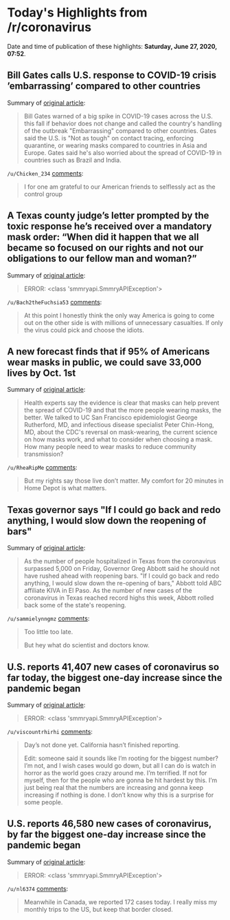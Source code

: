 # Today's Highlights from /r/coronavirus

Date and time of publication of these highlights: **Saturday, June 27, 2020, 07:52**.

## Bill Gates calls U.S. response to COVID-19 crisis ’embarrassing’ compared to other countries

Summary of [original article](https://www.geekwire.com/2020/bill-gates-calls-u-s-response-covid-19-crisis-embarrassing-compared-countries/):

> Bill Gates warned of a big spike in COVID-19 cases across the U.S. this fall if behavior does not change and called the country's handling of the outbreak "Embarrassing" compared to other countries. Gates said the U.S. is "Not as tough" on contact tracing, enforcing quarantine, or wearing masks compared to countries in Asia and Europe. Gates said he's also worried about the spread of COVID-19 in countries such as Brazil and India.

`/u/Chicken_234` [comments](https://www.reddit.com/r/Coronavirus/comments/hgoam3/bill_gates_calls_us_response_to_covid19_crisis/):

> I for one am grateful to our American friends to selflessly act as the control group

## A Texas county judge’s letter prompted by the toxic response he’s received over a mandatory mask order: “When did it happen that we all became so focused on our rights and not our obligations to our fellow man and woman?”

Summary of [original article](https://kfdm.com/news/local/judge-branick-writes-letter-to-citizens-explaining-mask-order):

> ERROR: <class 'smmryapi.SmmryAPIException'>

`/u/Bach2theFuchsia53` [comments](https://www.reddit.com/r/Coronavirus/comments/hgsvjz/a_texas_county_judges_letter_prompted_by_the/):

> At this point I honestly think the only way America is going to come out on the other side is with millions of unnecessary casualties. If only the virus could pick and choose the idiots.

## A new forecast finds that if 95% of Americans wear masks in public, we could save 33,000 lives by Oct. 1st

Summary of [original article](https://www.ucsf.edu/news/2020/06/417906/still-confused-about-masks-heres-science-behind-how-face-masks-prevent):

> Health experts say the evidence is clear that masks can help prevent the spread of COVID-19 and that the more people wearing masks, the better. We talked to UC San Francisco epidemiologist George Rutherford, MD, and infectious disease specialist Peter Chin-Hong, MD, about the CDC's reversal on mask-wearing, the current science on how masks work, and what to consider when choosing a mask. How many people need to wear masks to reduce community transmission?

`/u/RheaRipMe` [comments](https://www.reddit.com/r/Coronavirus/comments/hgnf5m/a_new_forecast_finds_that_if_95_of_americans_wear/):

> But my rights say those live don’t matter. My comfort for 20 minutes in Home Depot is what matters.

## Texas governor says "If I could go back and redo anything, I would slow down the reopening of bars"

Summary of [original article](https://www.cbsnews.com/news/texas-governor-says-if-i-could-go-back-and-redo-anything-i-would-slow-down-the-reopening-of-bars/):

> As the number of people hospitalized in Texas from the coronavirus surpassed 5,000 on Friday, Governor Greg Abbott said he should not have rushed ahead with reopening bars. "If I could go back and redo anything, I would slow down the re-opening of bars," Abbott told ABC affiliate KIVA in El Paso. As the number of new cases of the coronavirus in Texas reached record highs this week, Abbott rolled back some of the state's reopening.

`/u/sammielynngmz` [comments](https://www.reddit.com/r/Coronavirus/comments/hgloxr/texas_governor_says_if_i_could_go_back_and_redo/):

> Too little too late. 
> 
> But hey what do scientist and doctors know.

## U.S. reports 41,407 new cases of coronavirus so far today, the biggest one-day increase since the pandemic began

Summary of [original article](https://twitter.com/bnodesk/status/1276639322863788034?s=21):

> ERROR: <class 'smmryapi.SmmryAPIException'>

`/u/viscountrhirhi` [comments](https://www.reddit.com/r/Coronavirus/comments/hgha2d/us_reports_41407_new_cases_of_coronavirus_so_far/):

> Day’s not done yet. California hasn’t finished reporting.
> 
> Edit: someone said it sounds like I’m rooting for the biggest number? I’m not, and I wish cases would go down, but all I can do is watch in horror as the world goes crazy around me. I’m terrified. If not for myself, then for the people who are gonna be hit hardest by this. I’m just being real that the numbers are increasing and gonna keep increasing if nothing is done. I don’t know why this is a surprise for some people.

## U.S. reports 46,580 new cases of coronavirus, by far the biggest one-day increase since the pandemic began

Summary of [original article](https://twitter.com/bnodesk/status/1276688794251603968?s=21):

> ERROR: <class 'smmryapi.SmmryAPIException'>

`/u/nl6374` [comments](https://www.reddit.com/r/Coronavirus/comments/hgkhc6/us_reports_46580_new_cases_of_coronavirus_by_far/):

> Meanwhile in Canada, we reported 172 cases today.  I really miss my monthly trips to the US, but keep that border closed.


